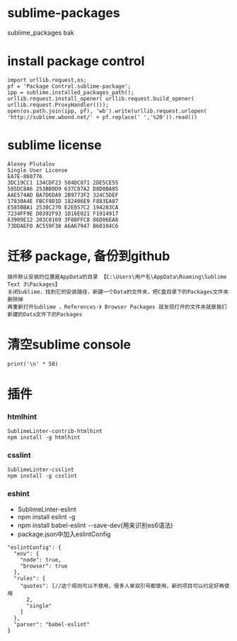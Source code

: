 # sublime-packages
sublime_packages bak
# install package control
```
import urllib.request,os;
pf = 'Package Control.sublime-package'; 
ipp = sublime.installed_packages_path(); 
urllib.request.install_opener( urllib.request.build_opener( urllib.request.ProxyHandler())); 
open(os.path.join(ipp, pf), 'wb').write(urllib.request.urlopen( 'http://sublime.wbond.net/' + pf.replace(' ','%20')).read())
```
# sublime license
```
Alexey Plutalov
Single User License
EA7E-860776
3DC19CC1 134CDF23 504DC871 2DE5CE55
585DC8A6 253BB0D9 637C87A2 D8D0BA85
AAE574AD BA7D6DA9 2B9773F2 324C5DEF
17830A4E FBCF9D1D 182406E9 F883EA87
E585BBA1 2538C270 E2E857C2 194283CA
7234FF9E D0392F93 1D16E021 F1914917
63909E12 203C0169 3F08FFC8 86D06EA8
73DDAEF0 AC559F30 A6A67947 B60104C6
```

 # 迁移 package, 备份到github
 ```
 插件默认安装的位置是AppData的目录 【C:\Users\用户名\AppData\Roaming\Sublime Text 3\Packages】
 关闭Sublime，找到它的安装路径，新建一个Data的文件夹，把C盘目录下的Packages文件夹删除掉
 再重新打开Sublime ，References-》 Browser Packages 就发现打开的文件夹就是我们新建的Data文件下的Packages
 ```

 # 清空sublime console
 ```
 print('\n' * 50)
 ```

# 插件
### htmlhint
```
SublimeLinter-contrib-htmlhint
npm install -g htmlhint
```
### csslint
```
SublimeLinter-csslint
npm install -g csslint
```
### eshint
* SublimeLinter-eslint
* npm install eslint -g
* npm install babel-eslint --save-dev(用来识别es6语法)
* package.json中加入eslintConfig
```
"eslintConfig": {
  "env": {
    "node": true,
    "browser": true
  },
  "rules": {
    "quotes": [//这个规则可以不使用，很多人单双引号都使用，新的项目可以约定好再使用
      2,
      "single"
    ]
  },
  "parser": "babel-eslint"
}
```
